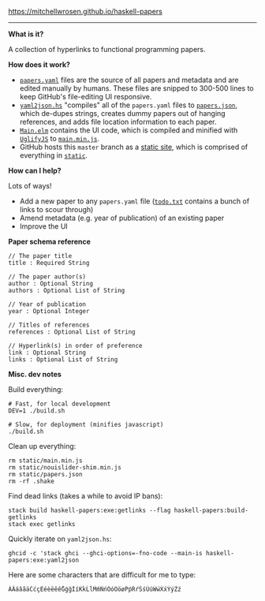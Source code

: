 https://mitchellwrosen.github.io/haskell-papers

---

**What is it?**

A collection of hyperlinks to functional programming papers.

**How does it work?**

- [`papers.yaml`](papers000.yaml) files are the source of all papers and
metadata and are edited manually by humans. These files are snipped to 300-500
lines to keep GitHub's file-editing UI responsive.
- [`yaml2json.hs`](scripts/yaml2json.hs) "compiles" all of the `papers.yaml` files to
[`papers.json`](static/papers.json), which de-dupes strings, creates dummy papers
out of hanging references, and adds file location information to each paper.
- [`Main.elm`](ui/Main.elm) contains the UI code, which is compiled and minified
with [`UglifyJS`](https://github.com/mishoo/UglifyJS2) to
[`main.min.js`](static/main.min.js).
- GitHub hosts this `master` branch as a
[static site](https://mitchellwrosen.github.io/haskell-papers), which is
comprised of everything in [`static`](static).

**How can I help?**

Lots of ways!

- Add a new paper to any `papers.yaml` file ([`todo.txt`](todo.txt) contains a
  bunch of links to scour through)
- Amend metadata (e.g. year of publication) of an existing paper
- Improve the UI

**Paper schema reference**

    // The paper title
    title : Required String

    // The paper author(s)
    author : Optional String
    authors : Optional List of String

    // Year of publication
    year : Optional Integer

    // Titles of references
    references : Optional List of String

    // Hyperlink(s) in order of preference
    link : Optional String
    links : Optional List of String

**Misc. dev notes**

Build everything:

    # Fast, for local development
    DEV=1 ./build.sh

    # Slow, for deployment (minifies javascript)
    ./build.sh

Clean up everything:

    rm static/main.min.js
    rm static/nouislider-shim.min.js
    rm static/papers.json
    rm -rf .shake

Find dead links (takes a while to avoid IP bans):

    stack build haskell-papers:exe:getlinks --flag haskell-papers:build-getlinks
    stack exec getlinks

Quickly iterate on `yaml2json.hs`:

    ghcid -c 'stack ghci --ghci-options=-fno-code --main-is haskell-papers:exe:yaml2json

Here are some characters that are difficult for me to type:

    ÁÃáâãäĆćçÉéèëêễǴǵğÍíḰḱĹĺḾḿŃńÓóÖöøṔṕŔŕŚśÚúẂẃX́x́ÝýŹź
